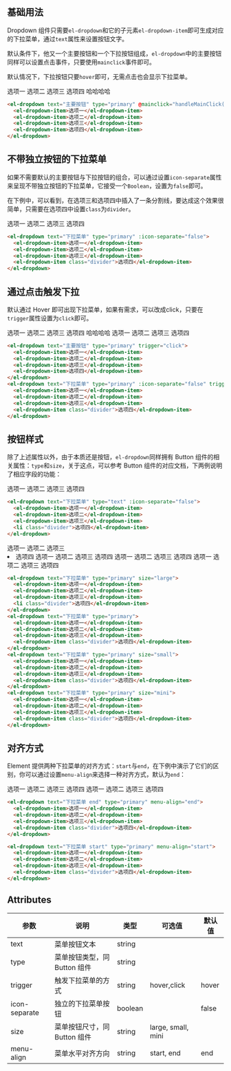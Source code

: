 <style>
  .demo-box {
    .el-dropdown {
      vertical-align: top;

      & .el-button-group {
        margin-bottom: 0;
      }
      & + .el-dropdown {
        margin-left: 15px;
      }
    }
  }
</style>

<script>
  export default {
    methods: {
      handleMainClick() {
        alert('click main button');
      }
    }
  }
</script>

## 基础用法

Dropdown 组件只需要`el-dropdown`和它的子元素`el-dropdown-item`即可生成对应的下拉菜单，通过`text`属性来设置按钮文字。

默认条件下，他又一个主要按钮和一个下拉按钮组成，`el-dropdown`中的主要按钮同样可以设置点击事件，只要使用`mainclick`事件即可。

默认情况下，下拉按钮只要`hover`即可，无需点击也会显示下拉菜单。

<div class="demo-box">
  <el-dropdown text="主要按钮" type="primary" @mainclick="handleMainClick()">
    <el-dropdown-item>选项一</el-dropdown-item>
    <el-dropdown-item>选项二</el-dropdown-item>
    <el-dropdown-item>选项三</el-dropdown-item>
    <el-dropdown-item>选项四 哈哈哈哈</el-dropdown-item>
  </el-dropdown>
</div>

```html
<el-dropdown text="主要按钮" type="primary" @mainclick="handleMainClick()">
  <el-dropdown-item>选项一</el-dropdown-item>
  <el-dropdown-item>选项二</el-dropdown-item>
  <el-dropdown-item>选项三</el-dropdown-item>
  <el-dropdown-item>选项四</el-dropdown-item>
</el-dropdown>
```

## 不带独立按钮的下拉菜单

如果不需要默认的主要按钮与下拉按钮的组合，可以通过设置`icon-separate`属性来呈现不带独立按钮的下拉菜单，它接受一个`Boolean`，设置为`false`即可。

在下例中，可以看到，在选项三和选项四中插入了一条分割线，要达成这个效果很简单，只需要在选项四中设置`class`为`divider`。

<el-dropdown text="下拉菜单" type="primary" :icon-separate="false">
  <el-dropdown-item>选项一</el-dropdown-item>
  <el-dropdown-item>选项二</el-dropdown-item>
  <el-dropdown-item>选项三</el-dropdown-item>
  <el-dropdown-item class="divider">选项四</el-dropdown-item>
</el-dropdown>

```html
<el-dropdown text="下拉菜单" type="primary" :icon-separate="false">
  <el-dropdown-item>选项一</el-dropdown-item>
  <el-dropdown-item>选项二</el-dropdown-item>
  <el-dropdown-item>选项三</el-dropdown-item>
  <el-dropdown-item class="divider">选项四</el-dropdown-item>
</el-dropdown>
```

## 通过点击触发下拉

默认通过 Hover 即可出现下拉菜单，如果有需求，可以改成click，只要在`trigger`属性设置为`click`即可。

<div class="demo-box">
  <el-dropdown text="主要按钮" type="primary" trigger="click">
    <el-dropdown-item>选项一</el-dropdown-item>
    <el-dropdown-item>选项二</el-dropdown-item>
    <el-dropdown-item>选项三</el-dropdown-item>
    <el-dropdown-item>选项四 哈哈哈哈</el-dropdown-item>
  </el-dropdown>
  <el-dropdown text="下拉菜单" type="primary" :icon-separate="false" trigger="click">
    <el-dropdown-item>选项一</el-dropdown-item>
    <el-dropdown-item>选项二</el-dropdown-item>
    <el-dropdown-item>选项三</el-dropdown-item>
    <el-dropdown-item class="divider">选项四</el-dropdown-item>
  </el-dropdown>
</div>

```html
<el-dropdown text="主要按钮" type="primary" trigger="click">
  <el-dropdown-item>选项一</el-dropdown-item>
  <el-dropdown-item>选项二</el-dropdown-item>
  <el-dropdown-item>选项三</el-dropdown-item>
  <el-dropdown-item>选项四</el-dropdown-item>
</el-dropdown>
<el-dropdown text="下拉菜单" type="primary" :icon-separate="false" trigger="click">
  <el-dropdown-item>选项一</el-dropdown-item>
  <el-dropdown-item>选项二</el-dropdown-item>
  <el-dropdown-item>选项三</el-dropdown-item>
  <el-dropdown-item class="divider">选项四</el-dropdown-item>
</el-dropdown>
```

## 按钮样式

除了上述属性以外，由于本质还是按钮，`el-dropdown`同样拥有 Button 组件的相关属性：`type`和`size`，关于这点，可以参考 Button 组件的对应文档，下两例说明了相应字段的功能：

<div class="demo-box">
  <el-dropdown text="下拉菜单" type="text" :icon-separate="false">
    <el-dropdown-item>选项一</el-dropdown-item>
    <el-dropdown-item>选项二</el-dropdown-item>
    <el-dropdown-item>选项三</el-dropdown-item>
    <el-dropdown-item class="divider">选项四</el-dropdown-item>
  </el-dropdown>
</div>

```html
<el-dropdown text="下拉菜单" type="text" :icon-separate="false">
  <el-dropdown-item>选项一</el-dropdown-item>
  <el-dropdown-item>选项二</el-dropdown-item>
  <el-dropdown-item>选项三</el-dropdown-item>
  <li class="divider">选项四</el-dropdown-item>
</el-dropdown>
```

<div class="demo-box">
  <el-dropdown text="下拉菜单" type="primary" size="large">
    <el-dropdown-item>选项一</el-dropdown-item>
    <el-dropdown-item>选项二</el-dropdown-item>
    <el-dropdown-item>选项三</el-dropdown-item>
    <li class="divider">选项四</el-dropdown-item>
  </el-dropdown>
  <el-dropdown text="下拉菜单" type="primary">
    <el-dropdown-item>选项一</el-dropdown-item>
    <el-dropdown-item>选项二</el-dropdown-item>
    <el-dropdown-item>选项三</el-dropdown-item>
    <el-dropdown-item class="divider">选项四</el-dropdown-item>
  </el-dropdown>
  <el-dropdown text="下拉菜单" type="primary" size="small">
    <el-dropdown-item>选项一</el-dropdown-item>
    <el-dropdown-item>选项二</el-dropdown-item>
    <el-dropdown-item>选项三</el-dropdown-item>
    <el-dropdown-item class="divider">选项四</el-dropdown-item>
  </el-dropdown>
  <el-dropdown text="下拉菜单" type="primary" size="mini">
    <el-dropdown-item>选项一</el-dropdown-item>
    <el-dropdown-item>选项二</el-dropdown-item>
    <el-dropdown-item>选项三</el-dropdown-item>
    <el-dropdown-item class="divider">选项四</el-dropdown-item>
  </el-dropdown>
</div>

```html
<el-dropdown text="下拉菜单" type="primary" size="large">
  <el-dropdown-item>选项一</el-dropdown-item>
  <el-dropdown-item>选项二</el-dropdown-item>
  <el-dropdown-item>选项三</el-dropdown-item>
  <li class="divider">选项四</el-dropdown-item>
</el-dropdown>
<el-dropdown text="下拉菜单" type="primary">
  <el-dropdown-item>选项一</el-dropdown-item>
  <el-dropdown-item>选项二</el-dropdown-item>
  <el-dropdown-item>选项三</el-dropdown-item>
  <el-dropdown-item class="divider">选项四</el-dropdown-item>
</el-dropdown>
<el-dropdown text="下拉菜单" type="primary" size="small">
  <el-dropdown-item>选项一</el-dropdown-item>
  <el-dropdown-item>选项二</el-dropdown-item>
  <el-dropdown-item>选项三</el-dropdown-item>
  <el-dropdown-item class="divider">选项四</el-dropdown-item>
</el-dropdown>
<el-dropdown text="下拉菜单" type="primary" size="mini">
  <el-dropdown-item>选项一</el-dropdown-item>
  <el-dropdown-item>选项二</el-dropdown-item>
  <el-dropdown-item>选项三</el-dropdown-item>
  <el-dropdown-item class="divider">选项四</el-dropdown-item>
</el-dropdown>
```

## 对齐方式

Element 提供两种下拉菜单的对齐方式：`start`与`end`，在下例中演示了它们的区别，你可以通过设置`menu-align`来选择一种对齐方式，默认为`end`：

<div class="demo-box">
  <el-dropdown text="下拉菜单 end" type="primary" menu-align="end">
    <el-dropdown-item>选项一</el-dropdown-item>
    <el-dropdown-item>选项二</el-dropdown-item>
    <el-dropdown-item>选项三</el-dropdown-item>
    <el-dropdown-item class="divider">选项四</el-dropdown-item>
  </el-dropdown>

  <el-dropdown text="下拉菜单 start" type="primary" menu-align="start">
    <el-dropdown-item>选项一</el-dropdown-item>
    <el-dropdown-item>选项二</el-dropdown-item>
    <el-dropdown-item>选项三</el-dropdown-item>
    <el-dropdown-item class="divider">选项四</el-dropdown-item>
  </el-dropdown>
</div>

```html
<el-dropdown text="下拉菜单 end" type="primary" menu-align="end">
  <el-dropdown-item>选项一</el-dropdown-item>
  <el-dropdown-item>选项二</el-dropdown-item>
  <el-dropdown-item>选项三</el-dropdown-item>
  <el-dropdown-item class="divider">选项四</el-dropdown-item>
</el-dropdown>

<el-dropdown text="下拉菜单 start" type="primary" menu-align="start">
  <el-dropdown-item>选项一</el-dropdown-item>
  <el-dropdown-item>选项二</el-dropdown-item>
  <el-dropdown-item>选项三</el-dropdown-item>
  <el-dropdown-item class="divider">选项四</el-dropdown-item>
</el-dropdown>
```

## Attributes
| 参数          | 说明            | 类型            | 可选值                 | 默认值   |
|-------------  |---------------- |---------------- |---------------------- |-------- |
| text          | 菜单按钮文本      | string          |                       |         |
| type          | 菜单按钮类型，同 Button 组件   | string  |                       |         |
| trigger       | 触发下拉菜单的方式    | string  |    hover,click  |  hover |
| icon-separate | 独立的下拉菜单按钮 | boolean         |            | false   |
| size          | 菜单按钮尺寸，同 Button 组件     | string          | large, small, mini  |     |
| menu-align    | 菜单水平对齐方向     | string          | start, end  | end |
